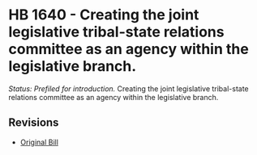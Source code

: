 # HB 1640 - Creating the joint legislative tribal-state relations committee as an agency within the legislative branch.
*Status: Prefiled for introduction.*
Creating the joint legislative tribal-state relations committee as an agency within the legislative branch.

## Revisions
* [Original Bill](1/)